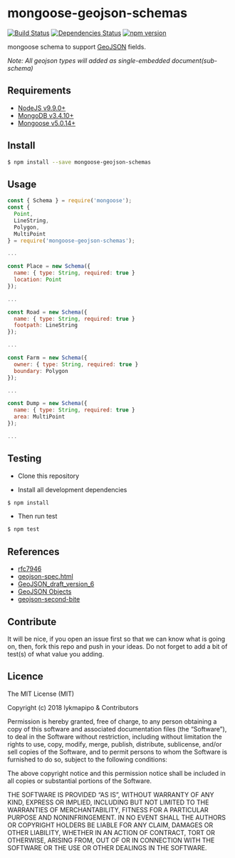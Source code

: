# mongoose-geojson-schemas

[![Build Status](https://travis-ci.org/lykmapipo/mongoose-geojson-schemas.svg?branch=master)](https://travis-ci.org/lykmapipo/mongoose-geojson-schemas)
[![Dependencies Status](https://david-dm.org/lykmapipo/mongoose-geojson-schemas/status.svg)](https://david-dm.org/lykmapipo/mongoose-geojson-schemas)
[![npm version](https://badge.fury.io/js/mongoose-geojson-schemas.svg)](https://badge.fury.io/js/mongoose-geojson-schemas)

mongoose schema to support [GeoJSON](http://geojson.org/geojson-spec.html) fields.

*Note: All geojson types will added as single-embedded document(sub-schema)*

## Requirements
- [NodeJS v9.9.0+](https://nodejs.org)
- [MongoDB v3.4.10+](https://www.mongodb.com/)
- [Mongoose v5.0.14+](https://github.com/Automattic/mongoose)

## Install
```sh
$ npm install --save mongoose-geojson-schemas
```

## Usage

```javascript
const { Schema } = require('mongoose');
const {
  Point,
  LineString,
  Polygon,
  MultiPoint
} = require('mongoose-geojson-schemas');

...

const Place = new Schema({
  name: { type: String, required: true }
  location: Point
});

...

const Road = new Schema({
  name: { type: String, required: true }
  footpath: LineString
});

...

const Farm = new Schema({
  owner: { type: String, required: true }
  boundary: Polygon
});

...

const Dump = new Schema({
  name: { type: String, required: true }
  area: MultiPoint
});

...

```

## Testing
* Clone this repository

* Install all development dependencies
```sh
$ npm install
```
* Then run test
```sh
$ npm test
```

## References
 - [rfc7946](https://tools.ietf.org/html/rfc7946)
 - [geojson-spec.html](http://geojson.org/geojson-spec.html)
 - [GeoJSON_draft_version_6](http://wiki.geojson.org/GeoJSON_draft_version_6)
 - [GeoJSON Objects](https://docs.mongodb.com/manual/reference/geojson/)
 - [geojson-second-bite](https://macwright.org/2015/03/23/geojson-second-bite)

## Contribute
It will be nice, if you open an issue first so that we can know what is going on, then, fork this repo and push in your ideas. Do not forget to add a bit of test(s) of what value you adding.

## Licence
The MIT License (MIT)

Copyright (c) 2018 lykmapipo & Contributors

Permission is hereby granted, free of charge, to any person obtaining a copy of this software and associated documentation files (the “Software”), to deal in the Software without restriction, including without limitation the rights to use, copy, modify, merge, publish, distribute, sublicense, and/or sell copies of the Software, and to permit persons to whom the Software is furnished to do so, subject to the following conditions:

The above copyright notice and this permission notice shall be included in all copies or substantial portions of the Software.

THE SOFTWARE IS PROVIDED “AS IS”, WITHOUT WARRANTY OF ANY KIND, EXPRESS OR IMPLIED, INCLUDING BUT NOT LIMITED TO THE WARRANTIES OF MERCHANTABILITY, FITNESS FOR A PARTICULAR PURPOSE AND NONINFRINGEMENT. IN NO EVENT SHALL THE AUTHORS OR COPYRIGHT HOLDERS BE LIABLE FOR ANY CLAIM, DAMAGES OR OTHER LIABILITY, WHETHER IN AN ACTION OF CONTRACT, TORT OR OTHERWISE, ARISING FROM, OUT OF OR IN CONNECTION WITH THE SOFTWARE OR THE USE OR OTHER DEALINGS IN THE SOFTWARE. 